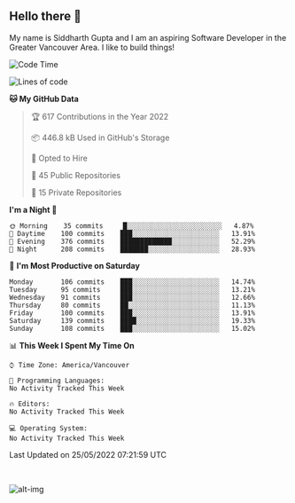 ## Hello there :wave:

My name is Siddharth Gupta and I am an aspiring Software Developer in the Greater Vancouver Area. I like to build things!

<!-- ![gif](https://github.com/siddg97/siddg97/blob/master/dino.gif) -->

<!--START_SECTION:waka-->
![Code Time](http://img.shields.io/badge/Code%20Time-0%20secs-blue)

![Lines of code](https://img.shields.io/badge/From%20Hello%20World%20I%27ve%20Written-5%20Million%20lines%20of%20code-blue)

**🐱 My GitHub Data** 

> 🏆 617 Contributions in the Year 2022
 > 
> 📦 446.8 kB Used in GitHub's Storage 
 > 
> 💼 Opted to Hire
 > 
> 📜 45 Public Repositories 
 > 
> 🔑 15 Private Repositories  
 > 
**I'm a Night 🦉** 

```text
🌞 Morning    35 commits     █░░░░░░░░░░░░░░░░░░░░░░░░   4.87% 
🌆 Daytime    100 commits    ███░░░░░░░░░░░░░░░░░░░░░░   13.91% 
🌃 Evening    376 commits    █████████████░░░░░░░░░░░░   52.29% 
🌙 Night      208 commits    ███████░░░░░░░░░░░░░░░░░░   28.93%

```
📅 **I'm Most Productive on Saturday** 

```text
Monday       106 commits    ███░░░░░░░░░░░░░░░░░░░░░░   14.74% 
Tuesday      95 commits     ███░░░░░░░░░░░░░░░░░░░░░░   13.21% 
Wednesday    91 commits     ███░░░░░░░░░░░░░░░░░░░░░░   12.66% 
Thursday     80 commits     ██░░░░░░░░░░░░░░░░░░░░░░░   11.13% 
Friday       100 commits    ███░░░░░░░░░░░░░░░░░░░░░░   13.91% 
Saturday     139 commits    ████░░░░░░░░░░░░░░░░░░░░░   19.33% 
Sunday       108 commits    ███░░░░░░░░░░░░░░░░░░░░░░   15.02%

```


📊 **This Week I Spent My Time On** 

```text
⌚︎ Time Zone: America/Vancouver

💬 Programming Languages: 
No Activity Tracked This Week

🔥 Editors: 
No Activity Tracked This Week

💻 Operating System: 
No Activity Tracked This Week

```


 Last Updated on 25/05/2022 07:21:59 UTC
<!--END_SECTION:waka-->

<br>

![alt-img](https://github-readme-stats.vercel.app/api?username=siddg97&count_private=true&theme=nightowl&show_icons=true)

